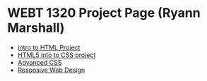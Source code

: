 # WEBT 1320 Project Page (Ryann Marshall)

<ul>
<li><a href="intro_to_html/index.html" target="_blank">intro to HTML Project</a></li>
<li> <a href="html5_introto_css/index.html" target="_blank">HTML5 into to CSS project</a></li>
<li> <a href="adv_css/index.html" target="_blank">Advanced CSS</a></li>
<li> <a href="resposiveweb/index.html" target="_blank">Resposive Web Design</a></li>
</ul>